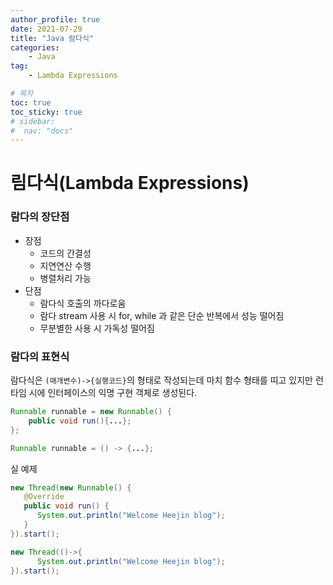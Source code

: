 ```yaml
---
author_profile: true
date: 2021-07-29
title: "Java 람다식"
categories: 
    - Java
tag: 
    - Lambda Expressions

# 목차
toc: true  
toc_sticky: true 
# sidebar:
#  nav: "docs"
---
```


# 림다식(Lambda Expressions)

### 람다의 장단점
- 장점
    - 코드의 간결성
    - 지연연산 수행
    - 병렬처리 가능
- 단점
    - 람다식 호출의 까다로움
    - 람다 stream 사용 시 for, while 과 같은 단순 반복에서 성능 떨어짐
    - 무분별한 사용 시 가독성 떨어짐


### 람다의 표현식

람다식은 `(매개변수)->{실행코드}`의 형태로 작성되는데 마치 함수 형태를 띠고 있지만 런타임 시에 인터페이스의 익명 구현 객체로 생성된다.

```java
Runnable runnable = new Runnable() {
    public void run(){...};
};
```
```java
Runnable runnable = () -> {...};
```
실 예제
```java
new Thread(new Runnable() {
   @Override
   public void run() { 
      System.out.println("Welcome Heejin blog"); 
   }
}).start();
```
```java
new Thread(()->{
      System.out.println("Welcome Heejin blog");
}).start();
```